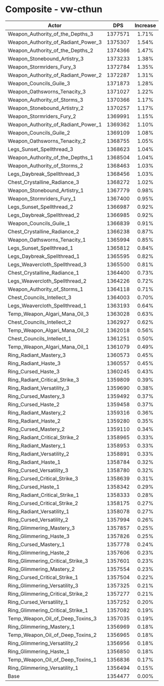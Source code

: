 # Composite - vw-cthun
| Actor | DPS | Increase |
|---|:---:|:---:|
|Weapon_Authority_of_the_Depths_3|1377571|1.71%|
|Weapon_Authority_of_Radiant_Power_3|1375307|1.54%|
|Weapon_Authority_of_the_Depths_2|1374366|1.47%|
|Weapon_Stonebound_Artistry_3|1373233|1.38%|
|Weapon_Stormriders_Fury_3|1372784|1.35%|
|Weapon_Authority_of_Radiant_Power_2|1372287|1.31%|
|Weapon_Councils_Guile_3|1371873|1.28%|
|Weapon_Oathsworns_Tenacity_3|1371027|1.22%|
|Weapon_Authority_of_Storms_3|1370366|1.17%|
|Weapon_Stonebound_Artistry_2|1370257|1.17%|
|Weapon_Stormriders_Fury_2|1369991|1.15%|
|Weapon_Authority_of_Radiant_Power_1|1369362|1.10%|
|Weapon_Councils_Guile_2|1369109|1.08%|
|Weapon_Oathsworns_Tenacity_2|1368755|1.05%|
|Legs_Sunset_Spellthread_3|1368623|1.04%|
|Weapon_Authority_of_the_Depths_1|1368504|1.04%|
|Weapon_Authority_of_Storms_2|1368463|1.03%|
|Legs_Daybreak_Spellthread_3|1368456|1.03%|
|Chest_Crystalline_Radiance_3|1368272|1.02%|
|Weapon_Stonebound_Artistry_1|1367779|0.98%|
|Weapon_Stormriders_Fury_1|1367400|0.95%|
|Legs_Sunset_Spellthread_2|1366987|0.92%|
|Legs_Daybreak_Spellthread_2|1366985|0.92%|
|Weapon_Councils_Guile_1|1366839|0.91%|
|Chest_Crystalline_Radiance_2|1366238|0.87%|
|Weapon_Oathsworns_Tenacity_1|1365994|0.85%|
|Legs_Sunset_Spellthread_1|1365812|0.84%|
|Legs_Daybreak_Spellthread_1|1365595|0.82%|
|Legs_Weavercloth_Spellthread_3|1365500|0.81%|
|Chest_Crystalline_Radiance_1|1364400|0.73%|
|Legs_Weavercloth_Spellthread_2|1364226|0.72%|
|Weapon_Authority_of_Storms_1|1364118|0.71%|
|Chest_Councils_Intellect_3|1364003|0.70%|
|Legs_Weavercloth_Spellthread_1|1363193|0.64%|
|Temp_Weapon_Algari_Mana_Oil_3|1363028|0.63%|
|Chest_Councils_Intellect_2|1362927|0.62%|
|Temp_Weapon_Algari_Mana_Oil_2|1362018|0.56%|
|Chest_Councils_Intellect_1|1361251|0.50%|
|Temp_Weapon_Algari_Mana_Oil_1|1361079|0.49%|
|Ring_Radiant_Mastery_3|1360573|0.45%|
|Ring_Radiant_Haste_3|1360557|0.45%|
|Ring_Cursed_Haste_3|1360245|0.43%|
|Ring_Radiant_Critical_Strike_3|1359809|0.39%|
|Ring_Radiant_Versatility_3|1359690|0.38%|
|Ring_Cursed_Mastery_3|1359492|0.37%|
|Ring_Cursed_Haste_2|1359458|0.37%|
|Ring_Radiant_Mastery_2|1359316|0.36%|
|Ring_Radiant_Haste_2|1359280|0.35%|
|Ring_Cursed_Mastery_2|1359110|0.34%|
|Ring_Radiant_Critical_Strike_2|1358965|0.33%|
|Ring_Radiant_Mastery_1|1358953|0.33%|
|Ring_Radiant_Versatility_2|1358891|0.33%|
|Ring_Radiant_Haste_1|1358784|0.32%|
|Ring_Cursed_Versatility_3|1358780|0.32%|
|Ring_Cursed_Critical_Strike_3|1358639|0.31%|
|Ring_Cursed_Haste_1|1358342|0.29%|
|Ring_Radiant_Critical_Strike_1|1358333|0.28%|
|Ring_Cursed_Critical_Strike_2|1358175|0.27%|
|Ring_Radiant_Versatility_1|1358078|0.27%|
|Ring_Cursed_Versatility_2|1357994|0.26%|
|Ring_Glimmering_Mastery_3|1357857|0.25%|
|Ring_Glimmering_Haste_3|1357826|0.25%|
|Ring_Cursed_Mastery_1|1357778|0.24%|
|Ring_Glimmering_Haste_2|1357606|0.23%|
|Ring_Glimmering_Critical_Strike_3|1357601|0.23%|
|Ring_Glimmering_Mastery_2|1357554|0.23%|
|Ring_Cursed_Critical_Strike_1|1357504|0.22%|
|Ring_Glimmering_Versatility_3|1357325|0.21%|
|Ring_Glimmering_Critical_Strike_2|1357277|0.21%|
|Ring_Cursed_Versatility_1|1357252|0.20%|
|Ring_Glimmering_Critical_Strike_1|1357082|0.19%|
|Temp_Weapon_Oil_of_Deep_Toxins_3|1357035|0.19%|
|Ring_Glimmering_Mastery_1|1356969|0.18%|
|Temp_Weapon_Oil_of_Deep_Toxins_2|1356965|0.18%|
|Ring_Glimmering_Versatility_2|1356956|0.18%|
|Ring_Glimmering_Haste_1|1356850|0.18%|
|Temp_Weapon_Oil_of_Deep_Toxins_1|1356836|0.17%|
|Ring_Glimmering_Versatility_1|1356494|0.15%|
|Base|1354477|0.00%|
